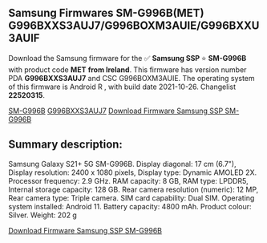 <h2>Samsung Firmwares SM-G996B(MET) G996BXXS3AUJ7/G996BOXM3AUIE/G996BXXU3AUIF</h2>
Download the Samsung firmware for the ✅ <strong>Samsung SSP </strong> ⭐ <strong>SM-G996B</strong> with product code <strong>MET</strong> <strong> from Ireland</strong>. This firmware has version number PDA <strong>G996BXXS3AUJ7</strong> and CSC G996BOXM3AUIE. The operating system of this firmware is Android R , with build date 2021-10-26. Changelist <strong>22520315</strong>.


[SM-G996B](https://samfirm.shop/samsung/model/SM-G996B)
[G996BXXS3AUJ7](https://samfirm.shop/samsung/pda/G996BXXS3AUJ7)
[Download Firmware Samsung SSP SM-G996B](https://samfirm.shop/samsung/firmware/468816)
<h2>Summary description:</h2>
<p>Samsung Galaxy S21+ 5G SM-G996B. Display diagonal: 17 cm (6.7"), Display resolution: 2400 x 1080 pixels, Display type: Dynamic AMOLED 2X. Processor frequency: 2.9 GHz. RAM capacity: 8 GB, RAM type: LPDDR5, Internal storage capacity: 128 GB. Rear camera resolution (numeric): 12 MP, Rear camera type: Triple camera. SIM card capability: Dual SIM. Operating system installed: Android 11. Battery capacity: 4800 mAh. Product colour: Silver. Weight: 202 g</p>


[Download Firmware Samsung SSP SM-G996B](https://samfirm.shop/samsung/firmware/468816)
